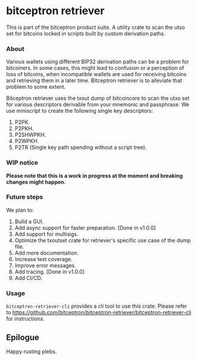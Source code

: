 # bitceptron retriever

This is part of the bitceptron product suite. A utility crate to scan the utxo set for bitcoins locked in scripts built by custom derivation paths.

### About

Various wallets using different BIP32 derivation paths can be a problem for bitcoiners. In some cases, this might lead to confusion or a perception of loss of bitcoins, when incompatible wallets are used for receiving bitcoins and retrieving them in a later time. Bitceptron retriever is to alleviate that problem to some extent.

Bitceptron retriever uses the txout dump of bitcoincore to scan the utxo set for various descriptors derivable from your mnemonic and passphrase. We use miniscript to create the following single key descriptors:

1. P2PK.
2. P2PKH.
3. P2SHWPKH.
4. P2WPKH.
5. P2TR (Single key path spending without a script tree).

### WIP notice

**Please note that this is a work in progress at the moment and breaking changes might happen.**

### Future steps

We plan to:

1. Build a GUI.
2. Add async support for faster preparation. [Done in v1.0.0]
3. Add support for multisigs.
4. Optimize the txoutset crate for retriever's specific use case of the dump file.
5. Add more documentation.
6. Increase test coverage.
7. Improve error messages.
8. Add tracing. [Done in v1.0.0]
9. Add CI/CD.

### Usage

`bitceptron-retriever-cli` provides a cli tool to use this crate. Please refer to <https://github.com/bitceptron/bitceptron-retriever/bitceptron-retriever-cli> for instructions.

## Epilogue

Happy rusting plebs.
